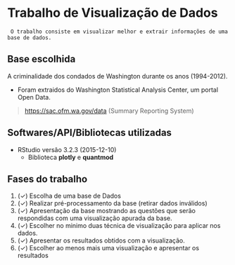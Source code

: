 # Trabalho de Visualização de Dados

` O trabalho consiste em visualizar melhor e extrair informações de uma base de dados.`
 
 ## Base escolhida
 A criminalidade dos condados de Washington durante os anos (1994-2012).
 * Foram extraidos do Washington Statistical Analysis Center, um portal Open Data.
 > https://sac.ofm.wa.gov/data (Summary Reporting System)
 
 ## Softwares/API/Bibliotecas utilizadas
 * RStudio versão 3.2.3 (2015-12-10)
   * Biblioteca **plotly** e **quantmod**
   
 ## Fases do trabalho
 1. (✓) Escolha de uma base de Dados
 2. (✓) Realizar pré-processamento da base (retirar dados inválidos)
 3. (✓) Apresentação da base mostrando as questões que serão respondidas com uma visualização apurada da base.
 4. (✓) Escolher no minimo duas técnica de visualização para aplicar nos dados.
 5. (✓) Apresentar os resultados obtidos com a visualização.
 6. (✓) Escolher ao menos mais uma visualização e apresentar os resultados
 
